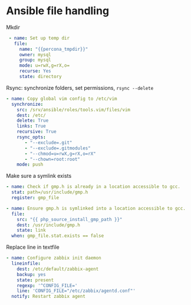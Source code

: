 # Ansible file handling


Mkdir
```yaml
 - name: Set up temp dir
   file:
     name: "{{percona_tmpdir}}"
     owner: mysql
     group: mysql
     mode: u=rwX,g=rX,o=
     recurse: Yes
     state: directory
```


Rsync: synchronize folders, set permissions, `rsync --delete`
```yaml
- name: Copy global vim config to /etc/vim
  synchronize:
    src: /srv/ansible/roles/tools.vim/files/vim
    dest: /etc/
    delete: True
    links: True
    recursive: True
    rsync_opts:
       - "--exclude=.git"
       - "--exclude=.gitmodules"
       - "--chmod=u=rwX,g=rX,o=rX"
       - "--chown=root:root"
    mode: push
```



Make sure a symlink exists

```yml
- name: Check if gmp.h is already in a location accessible to gcc.
  stat: path=/usr/include/gmp.h
  register: gmp_file

- name: Ensure gmp.h is symlinked into a location accessible to gcc.
  file:
    src: "{{ php_source_install_gmp_path }}"
    dest: /usr/include/gmp.h
    state: link
  when: gmp_file.stat.exists == false
```

Replace line in textfile
```yaml
- name: Configure zabbix init daemon
  lineinfile:
    dest: /etc/default/zabbix-agent
    backup: yes
    state: present
    regexp: '^CONFIG_FILE='
    line: 'CONFIG_FILE="/etc/zabbix/agentd.conf"'
  notify: Restart zabbix agent
```
